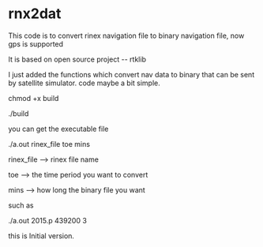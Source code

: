 # rnx2dat
This code is to convert rinex navigation file to binary navigation file, now gps is supported 

It is based on open source project -- rtklib

I just added the functions which convert nav data to binary that can be sent by satellite simulator.
code maybe a bit simple.

chmod +x build

./build

you can get the executable file

./a.out rinex_file toe mins

rinex_file --> rinex file name

toe --> the time period you want to convert

mins --> how long the binary file you want

such as 

./a.out 2015.p 439200 3

this is Initial version.
